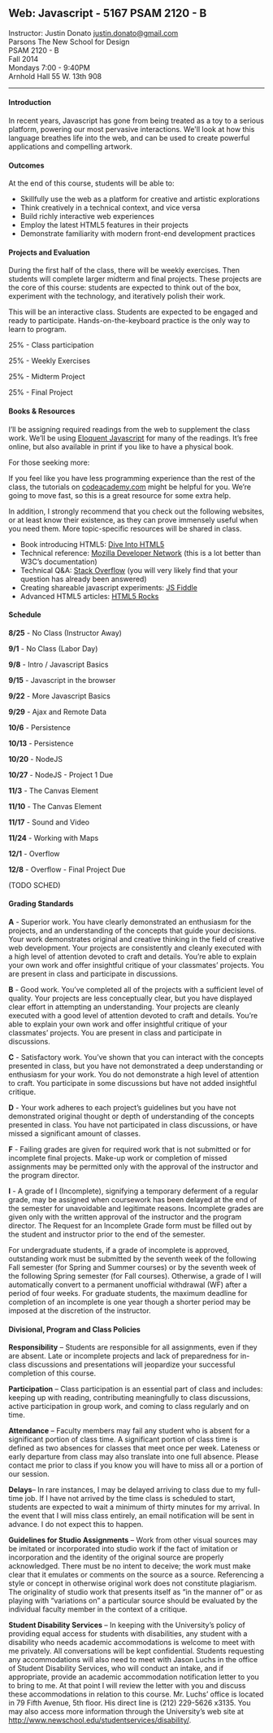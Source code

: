 ## Web: Javascript - 5167  PSAM 2120 - B

Instructor: Justin Donato <justin.donato@gmail.com>  
Parsons The New School for Design  
PSAM 2120 - B  
Fall 2014  
Mondays 7:00 - 9:40PM  
Arnhold Hall 55 W. 13th 908  

***

#### Introduction

In recent years, Javascript has gone from being treated as a toy to a serious platform, powering our most pervasive interactions. We'll look at how this language breathes life into the web, and can be used to create powerful applications and compelling artwork.

#### Outcomes

At the end of this course, students will be able to:

- Skillfully use the web as a platform for creative and artistic explorations
- Think creatively in a technical context, and vice versa
- Build richly interactive web experiences
- Employ the latest HTML5 features in their projects
- Demonstrate familiarity with modern front-end development practices


#### Projects and Evaluation


During the first half of the class, there will be weekly exercises. Then students will complete larger midterm and final projects. These projects are the core of this course: students are expected to think out of the box, experiment with the technology, and iteratively polish their work. 

This will be an interactive class. Students are expected to be engaged and ready to participate. Hands-on-the-keyboard practice is the only way to learn to program.

25% - Class participation

25% - Weekly Exercises

25% - Midterm Project

25% - Final Project


#### Books & Resources

I’ll be assigning required readings from the web to supplement the class work. We’ll be using [Eloquent Javascript](http://eloquentjavascript.net/) for many of the readings. It’s free online, but also available in print if you like to have a physical book.

For those seeking more:

If you feel like you have less programming experience than the rest of the class, the tutorials on [codeacademy.com](http://codeacademy.com) might be helpful for you. We’re going to move fast, so this is a great resource for some extra help.

In addition, I strongly recommend that you check out the following websites, or at least know their existence, as they can prove immensely useful when you need them. More topic-specific resources will be shared in class.

- Book introducing HTML5: [Dive Into HTML5](http://diveintohtml5.info/)
- Technical reference: [Mozilla Developer Network](https://developer.mozilla.org/en-US/docs/Web/JavaScript) (this is a lot better than W3C’s documentation)
- Technical Q&A: [Stack Overflow](http://stackoverflow.com/) (you will very likely find that your question has already been answered)
- Creating shareable javascript experiments: [JS Fiddle](http://jsfiddle.net)
- Advanced HTML5 articles: [HTML5 Rocks](http://www.html5rocks.com/en/)

#### Schedule


__8/25__ - No Class (Instructor Away)

__9/1__ - No Class (Labor Day)

__9/8__ - Intro / Javascript Basics

__9/15__ - Javascript in the browser

__9/22__ - More Javascript Basics

__9/29__ - Ajax and Remote Data

__10/6__ - Persistence

__10/13__ - Persistence

__10/20__ - NodeJS

__10/27__ - NodeJS - Project 1 Due

__11/3__ - The Canvas Element

__11/10__ - The Canvas Element

__11/17__ - Sound and Video

__11/24__ - Working with Maps

__12/1__ - Overflow

__12/8__ - Overflow - Final Project Due



(TODO SCHED)

#### Grading Standards

__A__ - Superior work. You have clearly demonstrated an enthusiasm for the projects, and an understanding of the concepts that guide your decisions. Your work demonstrates original and creative thinking in the field of creative web development. Your projects are consistently and cleanly executed with a high level of attention devoted to craft and details. You’re able to explain your own work and offer insightful critique of your classmates’ projects. You are present in class and participate in discussions.

__B__ - Good work. You’ve completed all of the projects with a sufficient level of quality. Your projects are less conceptually clear, but you have displayed clear effort in attempting an understanding. Your projects are cleanly executed with a good level of attention devoted to craft and details. You’re able to explain your own work and offer insightful critique of your classmates’ projects. You are present in class and participate in discussions.

__C__ - Satisfactory work. You’ve shown that you can interact with the concepts presented in class, but you have not demonstrated a deep understanding or enthusiasm for your work. You do not demonstrate a high level of attention to craft. You participate in some discussions but have not added insightful critique.

__D__ - Your work adheres to each project’s guidelines but you have not demonstrated original thought or depth of understanding of the concepts presented in class. You have not participated in class discussions, or have missed a significant amount of classes. 

__F__ - Failing grades are given for required work that is not submitted or for incomplete final projects. Make-up work or completion of missed assignments may be permitted only with the approval of the instructor and the program director. 

__I__ - A grade of I (Incomplete), signifying a temporary deferment of a regular grade, may be assigned when coursework has been delayed at the end of the semester for unavoidable and legitimate reasons. Incomplete grades are given only with the written approval of the instructor and the program director. The Request for an Incomplete Grade form must be filled out by the student and instructor prior to the end of the semester.

For undergraduate students, if a grade of incomplete is approved, outstanding work must be submitted by the seventh week of the following Fall semester (for Spring and Summer courses) or by the seventh week of the following Spring semester (for Fall courses). Otherwise, a grade of I will automatically convert to a permanent unofficial withdrawal (WF) after a period of four weeks. For graduate students, the maximum deadline for completion of an incomplete is one year though a shorter period may be imposed at the discretion of the instructor.

#### Divisional, Program and Class Policies

__Responsibility__ – Students are responsible for all assignments, even if they are absent.  Late or incomplete projects and lack of preparedness for in-class discussions and presentations will jeopardize your successful completion of this course.  

__Participation__ – Class participation is an essential part of class and includes: keeping up with reading, contributing meaningfully to class discussions, active participation in group work, and coming to class regularly and on time.  

__Attendance__ – Faculty members may fail any student who is absent for a significant portion of class time. A significant portion of class time is defined as two absences for classes that meet once per week. Lateness or early departure from class may also translate into one full absence. Please contact me prior to class if you know you will have to miss all or a portion of our session.

__Delays__– In rare instances, I may be delayed arriving to class due to my full-time job.  If I have not arrived by the time class is scheduled to start, students are expected to wait a minimum of thirty minutes for my arrival.  In the event that I will miss class entirely, an email notification will be sent in advance. I do not expect this to happen.

__Guidelines for Studio Assignments__ – Work from other visual sources may be imitated or incorporated into studio work if the fact of imitation or incorporation and the identity of the original source are properly acknowledged. There must be no intent to deceive; the work must make clear that it emulates or comments on the source as a source. Referencing a style or concept in otherwise original work does not constitute plagiarism. The originality of studio work that presents itself as “in the manner of” or as playing with “variations on” a particular source should be evaluated by the individual faculty member in the context of a critique.

__Student Disability Services__ – In keeping with the University’s policy of providing equal access for students with disabilities, any student with a disability who needs academic accommodations is welcome to meet with me privately.  All conversations will be kept confidential.  Students requesting any accommodations will also need to meet with Jason Luchs in the office of Student Disability Services, who will conduct an intake, and if appropriate, provide an academic accommodation notification letter to you to bring to me.  At that point I will review the letter with you and discuss these accommodations in relation to this course.  Mr. Luchs’ office is located in 79 Fifth Avenue, 5th floor. His direct line is (212) 229-5626 x3135.  You may also access more information through the University’s web site at http://www.newschool.edu/studentservices/disability/.

